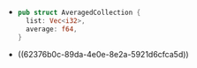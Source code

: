 - ```rust
  pub struct AveragedCollection { 
    list: Vec<i32>,    
    average: f64,
  }
  ```
- ((62376b0c-89da-4e0e-8e2a-5921d6cfca5d))